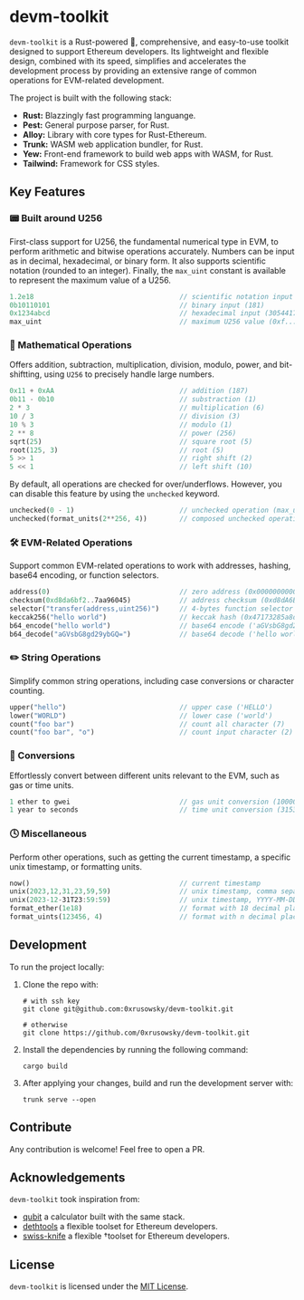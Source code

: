 # devm-toolkit

`devm-toolkit` is a Rust-powered 🦀, comprehensive, and easy-to-use toolkit designed to support Ethereum developers. Its lightweight and flexible design, combined with its speed, simplifies and accelerates the development process by providing an extensive range of common operations for EVM-related development.

The project is built with the following stack:

- **Rust:** Blazzingly fast programming languange.
- **Pest:** General purpose parser, for Rust.
- **Alloy:** Library with core types for Rust-Ethereum.
- **Trunk:** WASM web application bundler, for Rust.
- **Yew:** Front-end framework to build web apps with WASM, for Rust.
- **Tailwind:** Framework for CSS styles.

## Key Features

### 📟 Built around U256

First-class support for U256, the fundamental numerical type in EVM, to perform arithmetic and bitwise operations accurately. Numbers can be input as in decimal, hexadecimal, or binary form. It also supports scientific notation (rounded to an integer). Finally, the `max_uint` constant is available to represent the maximum value of a U256.

```rs
1.2e18                                    // scientific notation input (1200000)
0b10110101                                // binary input (181)
0x1234abcd                                // hexadecimal input (305441741)
max_uint                                  // maximum U256 value (0xf...f)
```

### 🔢 Mathematical Operations

Offers addition, subtraction, multiplication, division, modulo, power, and bit-shiftting, using `U256` to precisely handle large numbers.

```rs
0x11 + 0xAA                               // addition (187)
0b11 - 0b10                               // substraction (1)
2 * 3                                     // multiplication (6)
10 / 3                                    // division (3)
10 % 3                                    // modulo (1)
2 ** 8                                    // power (256)
sqrt(25)                                  // square root (5)
root(125, 3)                              // root (5)
5 >> 1                                    // right shift (2)
5 << 1                                    // left shift (10)
```

By default, all operations are checked for over/underflows. However, you can disable this feature by using the `unchecked` keyword.

```rs
unchecked(0 - 1)                          // unchecked operation (max_uint)
unchecked(format_units(2**256, 4))        // composed unchecked operation ('0.0000') ))
```

### 🛠️ EVM-Related Operations

Support common EVM-related operations to work with addresses, hashing, base64 encoding, or function selectors.

```rs
address(0)                                // zero address (0x0000000000000000000000000000000000000000)
checksum(0xd8da6bf2..7aa96045)            // address checksum (0xd8dA6BF2..7aA96045)
selector("transfer(address,uint256)")     // 4-bytes function selector (0xa9059cbb)
keccak256("hello world")                  // keccak hash (0x47173285a8d7341e5e972fc677286384f802f8ef42a5ec5f03bbfa254cb01fad)
b64_encode("hello world")                 // base64 encode ('aGVsbG8gd29ybGQ=')
b64_decode("aGVsbG8gd29ybGQ=")            // base64 decode ('hello world')
```

### ✏️ String Operations

Simplify common string operations, including case conversions or character counting.

```rs
upper("hello")                            // upper case ('HELLO')
lower("WORLD")                            // lower case ('world')
count("foo bar")                          // count all character (7)
count("foo bar", "o")                     // count input character (2)
```

### 🧮 Conversions

Effortlessly convert between different units relevant to the EVM, such as gas or time units.

```rs
1 ether to gwei                           // gas unit conversion (1000000000)
1 year to seconds                         // time unit conversion (31536000)
```

### 🕓 Miscellaneous

Perform other operations, such as getting the current timestamp, a specific unix timestamp, or formatting units.

```rs
now()                                     // current timestamp
unix(2023,12,31,23,59,59)                 // unix timestamp, comma separated (1704067199)
unix(2023-12-31T23:59:59)                 // unix timestamp, YYYY-MM-DDTHH:mm:ss (1704067199)
format_ether(1e18)                        // format with 18 decimal places ('1.000000000000000000')
format_uints(123456, 4)                   // format with n decimal places ('12.3456')
```

## Development

To run the project locally:

1. Clone the repo with:

   ```
   # with ssh key
   git clone git@github.com:0xrusowsky/devm-toolkit.git

   # otherwise
   git clone https://github.com/0xrusowsky/devm-toolkit.git
   ```

2. Install the dependencies by running the following command:
   ```
   cargo build
   ```
3. After applying your changes, build and run the development server with:
   ```
   trunk serve --open
   ```

## Contribute

Any contribution is welcome! Feel free to open a PR.

## Acknowledgements

`devm-toolkit` took inspiration from:

- [qubit](https://github.com/abhimanyu003/qubit/tree/main) a calculator built with the same stack.
- [dethtools](https://github.com/dethcrypto/dethtools) a flexible toolset for Ethereum developers.
- [swiss-knife](https://github.com/swiss-knife-xyz/swiss-knife) a flexible †toolset for Ethereum developers.

## License

`devm-toolkit` is licensed under the [MIT License](LICENSE).

